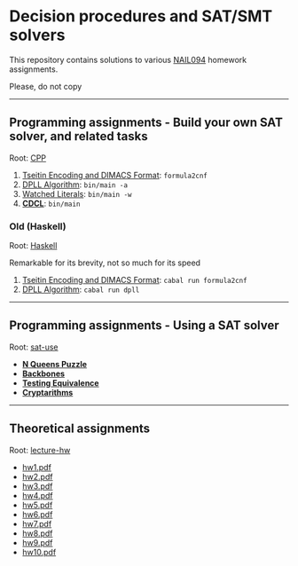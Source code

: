 # Decision procedures and SAT/SMT solvers

This repository contains solutions to various [NAIL094](http://ktiml.mff.cuni.cz/~kucerap/satsmt/index-en.php) homework assignments.

Please, do not copy

---

## Programming assignments - Build your own SAT solver, and related tasks

Root: [CPP](CPP)

1. [Tseitin Encoding and DIMACS Format](CPP): `formula2cnf`
2. [DPLL Algorithm](CPP): `bin/main -a`
3. [Watched Literals](CPP): `bin/main -w`
4. [**CDCL**](CPP): `bin/main`

### Old (Haskell)

Root: [Haskell](Haskell)

Remarkable for its brevity, not so much for its speed

1. [Tseitin Encoding and DIMACS Format](Haskell/Formula2CNF): `cabal run formula2cnf`
2. [DPLL Algorithm](Haskell/DPLL): `cabal run dpll`


---

## Programming assignments - Using a SAT solver

Root: [sat-use](sat-use)

- [**N Queens Puzzle**](sat-use/task_n_queens)
- [**Backbones**](sat-use/task_n_queens)
- [**Testing Equivalence**](sat-use/task_n_queens)
- [**Cryptarithms**](sat-use/cryptarithms)

---

## Theoretical assignments

Root: [lecture-hw](lecture-hw)

- [hw1.pdf](lecture-hw/hw1.pdf)
- [hw2.pdf](lecture-hw/hw2.pdf)
- [hw3.pdf](lecture-hw/hw3.pdf)
- [hw4.pdf](lecture-hw/hw4.pdf)
- [hw5.pdf](lecture-hw/hw5.pdf)
- [hw6.pdf](lecture-hw/hw6.pdf)
- [hw7.pdf](lecture-hw/hw7.pdf)
- [hw8.pdf](lecture-hw/hw8.pdf)
- [hw9.pdf](lecture-hw/hw9.pdf)
- [hw10.pdf](lecture-hw/hw10.pdf)
